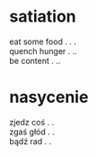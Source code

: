 # satiation

eat some food . . .  
quench hunger . ..  
be content . ..  

# nasycenie

zjedz coś . .  
zgaś głód . .  
bądź rad . .  